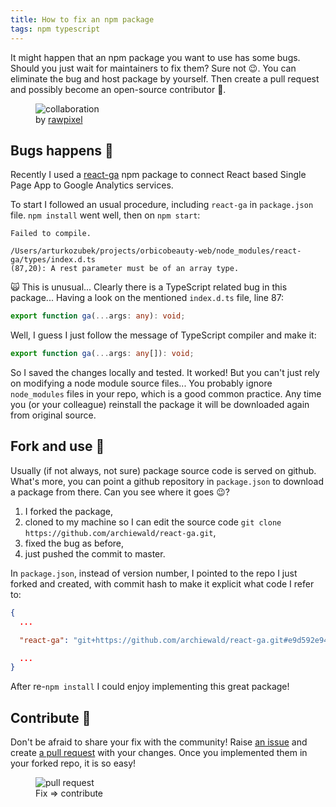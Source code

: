 ```yaml
---
title: How to fix an npm package
tags: npm typescript
---
```


It might happen that an npm package you want to use has some bugs. Should you just wait for maintainers to fix them? Sure not 😉. You can eliminate the bug and host package by yourself. Then create a pull request and possibly become an open-source contributor&nbsp;💪.

<!--more-->

<figure>
  <img src="{{ "/assets/images/1-collaboration.jpg" | absolute_url }}" alt="collaboration">
  <figcaption>
    by <a href="https://unsplash.com/photos/a2VqhP3d4Vg?utm_source=unsplash&amp;utm_medium=referral&amp;utm_content=creditCopyText">rawpixel</a> 
  </figcaption>
</figure>

## Bugs happens 🐛

Recently I used a [react-ga](https://www.npmjs.com/package/react-ga) npm package to connect React based Single Page App to Google Analytics services.

To start I followed an usual procedure, including `react-ga` in `package.json` file. `npm install` went well, then on `npm start`:

```shell
Failed to compile.

/Users/arturkozubek/projects/orbicobeauty-web/node_modules/react-ga/types/index.d.ts
(87,20): A rest parameter must be of an array type.
```

🙀 This is unusual... Clearly there is a TypeScript related bug in this package... Having a look on the mentioned `index.d.ts` file, line 87:

```typescript
export function ga(...args: any): void;
```

Well, I guess I just follow the message of TypeScript compiler and make it:

```typescript
export function ga(...args: any[]): void;
```

So I saved the changes locally and tested. It worked! But you can't just rely on modifying a node module source files... You probably ignore `node_modules` files in your repo, which is a good common practice. Any time you (or your colleague) reinstall the package it will be downloaded again from original source.

## Fork and use 🍴

Usually (if not always, not sure) package source code is served on github. What's more, you can point a github repository in `package.json` to download a package from there. Can you see where it goes 😉?

1. I forked the package,
2. cloned to my machine so I can edit the source code `git clone https://github.com/archiewald/react-ga.git`,
3. fixed the bug as before,
4. just pushed the commit to master.

In `package.json`, instead of version number, I pointed to the repo I just forked and created, with commit hash to make it explicit what code I refer to:

```json
{
  ...

  "react-ga": "git+https://github.com/archiewald/react-ga.git#e9d592e940260017f23815bcee9703a2a4866705",

  ...
}
```

After re-`npm install` I could enjoy implementing this great package!

## Contribute 💪

Don't be afraid to share your fix with the community! Raise [an issue](https://github.com/react-ga/react-ga/issues/342) and create [a pull request](https://github.com/react-ga/react-ga/pull/343) with your changes. Once you implemented them in your forked repo, it is so easy!

<figure>
    <img src="{{ "/assets/images/1-pull-request.png" | absolute_url }}" alt="pull request">
    <figcaption>
      Fix => contribute
    </figcaption>
</figure>